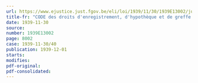 ```yaml
---
url: https://www.ejustice.just.fgov.be/eli/loi/1939/11/30/1939E13002/justel
title-fr: "CODE des droits d'enregistrement, d'hypothèque et de greffe (COMMUNAUTE GERMANOPHONE)"
date: 1939-11-30
source:
number: 1939E13002
page: 8002
case: 1939-11-30/40
publication: 1939-12-01
starts:
modifies:
pdf-original:
pdf-consolidated:
---
```


